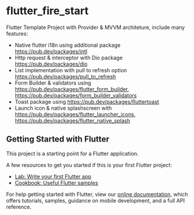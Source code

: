 # flutter_fire_start

Flutter Template Project with Provider & MVVM architeture, include many features:

- Native flutter i18n using additional package https://pub.dev/packages/intl
- Http request & interceptor with Dio package https://pub.dev/packages/dio
- List implementation with pull to refresh option https://pub.dev/packages/pull_to_refresh
- Form Builder & validators using https://pub.dev/packages/flutter_form_builder, https://pub.dev/packages/form_builder_validators
- Toast package using https://pub.dev/packages/fluttertoast
- Launch icon & native splashscreen with https://pub.dev/packages/flutter_launcher_icons, https://pub.dev/packages/flutter_native_splash


## Getting Started with Flutter

This project is a starting point for a Flutter application.

A few resources to get you started if this is your first Flutter project:

- [Lab: Write your first Flutter app](https://flutter.dev/docs/get-started/codelab)
- [Cookbook: Useful Flutter samples](https://flutter.dev/docs/cookbook)

For help getting started with Flutter, view our
[online documentation](https://flutter.dev/docs), which offers tutorials,
samples, guidance on mobile development, and a full API reference.
